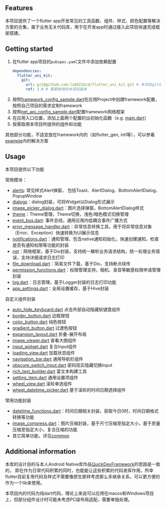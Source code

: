 ## Features

本项目提供了一个flutter app开发常见的工具函数、组件、样式、颜色配置等解决方案的合集，属于业务无关代码库，用于在开发app时通过接入此项目快速完成框架搭建。


## Getting started

1. 在flutter app项目的```pubspec.yaml```文件中添加依赖配置
    ```yaml
    dependencies:
      flutter_uni_kit:
        git:
          url: git@github.com:lx8421bcd/flutter_uni_kit.git # 本项目git地址
          ref: 1.0 # 需要使用的本项目版本
    ```
2. 按照[framework_config_sample.dart](lib/framework_config_sample.dart)在应用Project中创建framework配置，按照自己项目的需求定制framework
3. 按照[net_api_config_sample.dart](lib/net_api_config_sample.dart)配置framework网络框架
4. 在应用入口位置，添加上面两个配置的出初始化函数（e.g. [main.dart](example/lib/main.dart)）
5. 按需取用本项目所提供的组件和功能

其他部分功能，不适宜放在framework内的（如flutter_gen, intl等），可以参看[example](./example)内的解决方案


## Usage

本项目提供以下功能

常用模块：

* [alerts](lib/alerts): 常见样式Alert弹窗， 包括Toast、AlertDialog、BottomAlertDialog、PopupWindow
* [dialogs](lib/dialogs)：dialog封装，可将Widget以Dialog形式展示
* [image_picker_dialog.dart](lib/dialogs/image_picker_dialog.dart)：图片选择弹窗，BottomAlertDialog样式
* [theme](lib/theme)：Theme管理，Theme切换，浅色/暗色模式切换管理
* [event_bus.dart](lib/event/event_bus.dart): 事件总线，通用应用内低耦合事件广播方式
* [error_message_handler.dart](lib/exceptions/error_message_handler.dart)：异常信息转换工具，用于将异常信息对象（Error、Exception）快速转换为UI展示信息
* [notifications.dart](lib/notification/notifications.dart)：通知管理，包含native通知初始化，快速创建通知，检查是否有通知权限等功能的封装
* [net](lib/net)：网络框架，基于Dio封装，支持统一解析业务请求结构，统一处理业务错误，支持详细请求日志打印
* [file_download.dart](lib/net/file_download.dart)：简易文件下载，基于Dio，支持断点续传
* [permission_functions.dart](lib/permission/permission_functions.dart)：权限管理支持，相机、录音等敏感权限申请管理封装
* [log.dart](lib/common/log.dart)：日志管理，基于Logger封装的日志打印功能
* [app_settings.dart](lib/app_settings.dart)：全局设置缓存，基于Hive封装

自定义组件封装

* [auto_hide_keyboard.dart](lib/widgets/auto_hide_keyboard.dart) 点击外部自动隐藏软键盘组件
* [border_button.dart](lib/widgets/border_button.dart) 边框按钮
* [color_button.dart](lib/widgets/color_button.dart) 纯色按钮
* [gradient_button.dart](lib/widgets/gradient_button.dart) 过渡色按钮
* [expansion_layout.dart](lib/widgets/expansion_layout.dart) 折叠-展开布局
* [image_viewer.dart](lib/widgets/image_viewer.dart) 查看大图组件
* [input_widget.dart](lib/widgets/input_widget.dart) 复合Input组件
* [loading_view.dart](lib/widgets/loading_view.dart) 加载状态组件
* [navigation_bar.dart](lib/widgets/navigation_bar.dart) 通用导航栏组件
* [obscure_switch_input.dart](lib/widgets/obscure_switch_input.dart) 密码现实隐藏切换Input
* [rich_text_builder.dart](lib/widgets/rich_text_builder.dart) 富文本构建工具
* [setting_item.dart](lib/widgets/setting_item.dart) 通用设置项组件
* [wheel_view.dart](lib/widgets/wheel_view.dart) 滚轮单选组件
* [wheel_datetime_picker.dart](lib/widgets/wheel_datetime_picker.dart) 基于滚轮的时间日期选择组件

常用功能封装

* [datetime_functions.dart](lib/common/datetime_functions.dart)：时间日期相关封装，获取今日0时，时间日期格式转换等功能
* [image_compress.dart](lib/common/image_compress.dart)：图片压缩封装，基于尺寸压缩至指定大小，基于质量压缩至指定大小，复合压缩的功能
* 其它简单功能，详见[common](lib/common)


## Additional information

本库的设计目的与本人Android Native库作品[QuickDevFramework](https://github.com/lx8421bcd/QuickDevFramework)的思路是一致的，
即在作为日常代码积累的同时，也能能让这些积累的代码发挥作用，所幸flutter目前复用代码及样式不需要像原生那样考虑那么多继承关系，可以更方便的作为一个lib来使用。

本项目内的代码为纯dart代码，理论上来说可以应用在macos和Windows项目上，但部分组件设计时可能未考虑PC级布局适配，需要单独处理。

